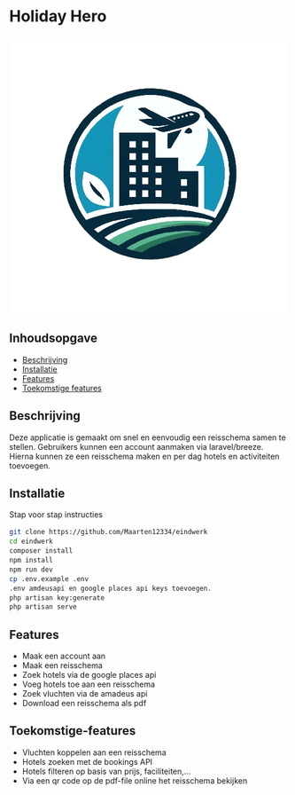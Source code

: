 # Holiday Hero

![Projectafbeelding](public/images/logo.png)

## Inhoudsopgave

-   [Beschrijving](#beschrijving)
-   [Installatie](#installatie)
-   [Features](#features)
-   [Toekomstige features](#toekomstige-features)

## Beschrijving

Deze applicatie is gemaakt om snel en eenvoudig een reisschema samen te stellen. Gebruikers kunnen een account aanmaken via laravel/breeze. Hierna kunnen ze een reisschema maken en per dag hotels en activiteiten toevoegen.

## Installatie

Stap voor stap instructies

```bash
git clone https://github.com/Maarten12334/eindwerk
cd eindwerk
composer install
npm install
npm run dev
cp .env.example .env
.env amdeusapi en google places api keys toevoegen.
php artisan key:generate
php artisan serve
```

## Features

-   Maak een account aan
-   Maak een reisschema
-   Zoek hotels via de google places api
-   Voeg hotels toe aan een reisschema
-   Zoek vluchten via de amadeus api
-   Download een reisschema als pdf

## Toekomstige-features

-   Vluchten koppelen aan een reisschema
-   Hotels zoeken met de bookings API
-   Hotels filteren op basis van prijs, faciliteiten,...
-   Via een qr code op de pdf-file online het reisschema bekijken
